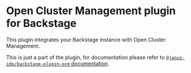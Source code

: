 # Open Cluster Management plugin for Backstage

This plugin integrates your Backstage instance with Open Cluster Management.

This is just a part of the plugin, for documentation please refer to [`@janus-idp/backstage-plugin-ocm` documentation](https://github.com/janus-idp/backstage-plugins/tree/main/plugins/ocm-backend).
